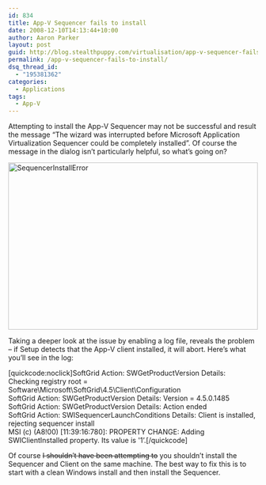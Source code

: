 ```yaml
---
id: 834
title: App-V Sequencer fails to install
date: 2008-12-10T14:13:44+10:00
author: Aaron Parker
layout: post
guid: http://blog.stealthpuppy.com/virtualisation/app-v-sequencer-fails-to-install
permalink: /app-v-sequencer-fails-to-install/
dsq_thread_id:
  - "195381362"
categories:
  - Applications
tags:
  - App-V
---
```

Attempting to install the App-V Sequencer may not be successful and result the message “The wizard was interrupted before Microsoft Application Virtualization Sequencer could be completely installed”. Of course the message in the dialog isn’t particularly helpful, so what’s going on?

<img style="display: inline" title="SequencerInstallError" src="http://stealthpuppy.com/wp-content/uploads/2008/12/sequencerinstallerror.png" border="0" alt="SequencerInstallError" width="504" height="338" /> 

Taking a deeper look at the issue by enabling a log file, reveals the problem – if Setup detects that the App-V client installed, it will abort. Here’s what you’ll see in the log:

[quickcode:noclick]SoftGrid Action: SWGetProductVersion Details: Checking registry root = Software\Microsoft\SoftGrid\4.5\Client\Configuration  
SoftGrid Action: SWGetProductVersion Details: Version = 4.5.0.1485  
SoftGrid Action: SWGetProductVersion Details: Action ended  
SoftGrid Action: SWISequencerLaunchConditions Details: Client is installed, rejecting sequencer install  
MSI (c) (A8!00) [11:39:16:780]: PROPERTY CHANGE: Adding SWIClientInstalled property. Its value is '1&#8217;.[/quickcode]

Of course <span style="text-decoration: line-through;">I shouldn’t have been attempting to</span> you shouldn’t install the Sequencer and Client on the same machine. The best way to fix this is to start with a clean Windows install and then install the Sequencer.